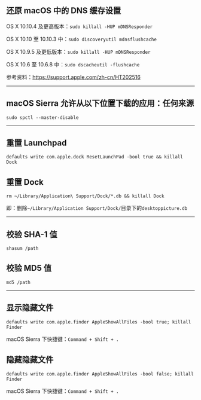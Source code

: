 ## 还原 macOS 中的 DNS 缓存设置

OS X 10.10.4 及更高版本：`sudo killall -HUP mDNSResponder`

OS X 10.10 至 10.10.3 中：`sudo discoveryutil mdnsflushcache`

OS X 10.9.5 及更低版本：`sudo killall -HUP mDNSResponder`

OS X 10.6 至 10.6.8 中：`sudo dscacheutil -flushcache`

参考资料：<a href="https://support.apple.com/zh-cn/HT202516" target="_blank">https://support.apple.com/zh-cn/HT202516</a>

---

## macOS Sierra 允许从以下位置下载的应用：任何来源

`sudo spctl --master-disable`

---

## 重置 Launchpad

`defaults write com.apple.dock ResetLaunchPad -bool true && killall Dock`

## 重置 Dock

`rm ~/Library/Application\ Support/Dock/*.db && killall Dock`

即：删除`~/Library/Application Support/Dock/`目录下的`desktoppicture.db`

---

## 校验 SHA-1 值

`shasum /path`

## 校验 MD5 值

`md5 /path`

---

## 显示隐藏文件

`defaults write com.apple.finder AppleShowAllFiles -bool true; killall Finder`

macOS Sierra 下快捷键：`Command + Shift + .`

## 隐藏隐藏文件

`defaults write com.apple.finder AppleShowAllFiles -bool false; killall Finder`

macOS Sierra 下快捷键：`Command + Shift + .`